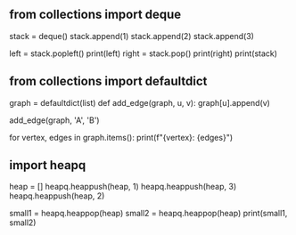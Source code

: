 ## from collections import deque

stack = deque()
stack.append(1)
stack.append(2)
stack.append(3)

left = stack.popleft()
print(left)
right = stack.pop()
print(right)
print(stack)

## from collections import defaultdict

graph = defaultdict(list)
def add_edge(graph, u, v):
  graph[u].append(v)

add_edge(graph, 'A', 'B')

for vertex, edges in graph.items():
  print(f"{vertex}: {edges}")

## import heapq

heap = []
heapq.heappush(heap, 1)
heapq.heappush(heap, 3)
heapq.heappush(heap, 2)

small1 = heapq.heappop(heap)
small2 = heapq.heappop(heap)
print(small1, small2)
